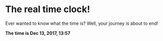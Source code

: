 # The real time clock!

Ever wanted to know what the time is? Well, your journey is about to end!

**The time is Dec 13, 2017, 13:57**